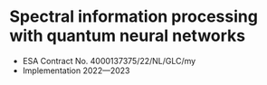 # Spectral information processing with quantum neural networks 

- ESA Contract No. 4000137375/22/NL/GLC/my
- Implementation 2022—2023